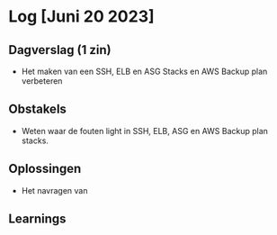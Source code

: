 # Log [Juni 20 2023]


## Dagverslag (1 zin)
- Het maken van een SSH, ELB en ASG Stacks en AWS Backup plan verbeteren

## Obstakels
- Weten waar de fouten light in SSH, ELB, ASG en AWS Backup plan stacks.

## Oplossingen
- Het navragen van

## Learnings

